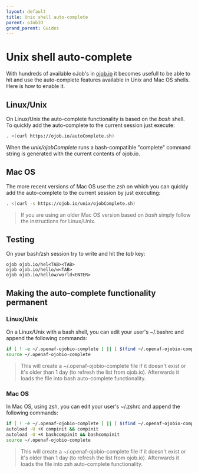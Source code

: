 ```yaml
---
layout: default
title: Unix shell auto-complete
parent: oJobIO
grand_parent: Guides
---
```


# Unix shell auto-complete

With hundreds of available oJob's in [ojob.io](https://ojob.io) it becomes usefull to be able to hit _<TAB>_ and use the auto-complete features available in Unix and Mac OS shells. Here is how to enable it.

## Linux/Unix

On Linux/Unix the auto-complete functionality is based on the _bash_ shell. To quickly add the auto-complete to the current session just execute:

````bash
. <(curl https://ojob.io/autoComplete.sh)
````

When the _unix/ojobComplete_ runs a bash-compatible "complete" command string is generated with the current contents of ojob.io. 

## Mac OS

The more recent versions of Mac OS use the _zsh_ on which you can quickly add the auto-complete to the current session by just executing:

````sh
. <(curl -s https://ojob.io/unix/ojobComplete.sh)
````

> If you are using an older Mac OS version based on _bash_ simply follow the instructions for Linux/Unix.

## Testing

On your bash/zsh session try to write and hit the _tab_ key:

````
ojob ojob.io/hel<TAB><TAB>
ojob ojob.io/hello/w<TAB>
ojob ojob.io/hellow/world<ENTER>
````

## Making the auto-complete functionality permanent

### Linux/Unix

On a Linux/Unix with a bash shell, you can edit your user's ~/.bashrc and append the following commands:

````bash
if [ ! -e ~/.openaf-ojobio-complete ] || [ $(find ~/.openaf-ojobio-complete -mtime +1) ]; then curl https://ojob.io/autoComplete.sh > ~/.openaf-ojobio-complete; fi
source ~/.openaf-ojobio-complete
````

> This will create a ~/.openaf-ojobio-complete file if it doesn't exist or it's older than 1 day (to refresh the list from ojob.io). Afterwards it loads the file into bash auto-complete functionality.

### Mac OS

In Mac OS, using zsh, you can edit your user's ~/.zshrc and append the following commands:

````bash
if [ ! -e ~/.openaf-ojobio-complete ] || [ $(find ~/.openaf-ojobio-complete -mtime +1) ]; then https://ojob.io/autoComplete.sh > ~/.openaf-ojobio-complete; fi
autoload -U +X compinit && compinit
autoload -U +X bashcompinit && bashcompinit
source ~/.openaf-ojobio-complete
````

> This will create a ~/.openaf-ojobio-complete file if it doesn't exist or it's older than 1 day (to refresh the list from ojob.io). Afterwards it loads the file into zsh auto-complete functionality.